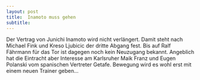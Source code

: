 ```yaml
---
layout: post
title:  Inamoto muss gehen
subtitle:  
---
```


Der Vertrag von Junichi Inamoto wird nicht verlängert. Damit steht nach Michael Fink und Kreso Ljubicic der dritte Abgang fest. Bis auf Ralf Fährmann für das Tor ist dagegen noch kein Neuzugang bekannt. Angeblich hat die Eintracht aber Interesse am Karlsruher Maik Franz und Eugen Polanski vom spanischen Vertreter Getafe. Bewegung wird es wohl erst mit einem neuen Trainer geben...



